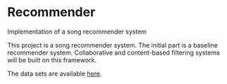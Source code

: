 # Recommender
Implementation of a song recommender system

This project is a song recommender system. The initial part is a baseline recommender system. Collaborative and content-based filtering systems will be built on this framework.

The data sets are available [here](https://labrosa.ee.columbia.edu/millionsong/).
